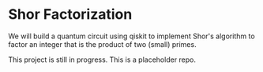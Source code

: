 # Shor Factorization
We will build a quantum circuit using qiskit to implement Shor's algorithm to factor an integer that is the product of two (small) primes.


This project is still in progress. This is a placeholder repo.
